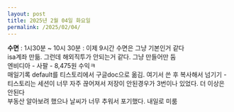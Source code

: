 ```yaml
---
layout: post
title: 2025년 2월 04일 화요일
permalink: /2025/02/04/
---
```

**수면** : 1시30분 ~ 10시 30분 : 이제 9시간 수면은 그냥 기본인거 같다<br/>
isa계좌 만듦. 그런데 해외직투가 안되는거 같다. 그냥 만들어만 둠<br/>
엔비디아 - 사팔 - 8,475원 수익ㅋ<br/>
매일기록 default를 티스토리에서 구글doc으로 옮김. 여기서 쓴 후 복사해서 넘기기 - 티스토리는 세션이 너무 자주 끊어져서 저장이 안된경우가 3번이나 있었다. 더 이상은 안된다<br/>
부동산 알아보려 했으나 날씨가 너무 추워서 포기했다. 내일로 미룸